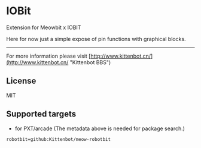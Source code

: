 # IOBit

Extension for Meowbit x IOBIT

Here for now just a simple expose of pin functions with graphical blocks.

----------

For more information please visit [http://www.kittenbot.cn/](http://www.kittenbot.cn/ "Kittenbot BBS")

## License

MIT

## Supported targets

* for PXT/arcade
(The metadata above is needed for package search.)

```package
robotbit=github:Kittenbot/meow-robotbit
```